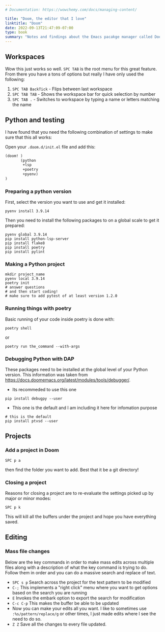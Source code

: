 ```yaml
---
# Documentation: https://wowchemy.com/docs/managing-content/

title: "Doom, the editor that I love"
linktitle: "Doom"
date: 2022-09-13T21:47:09-07:00
type: book
summary: "Notes and findings about the Emacs pacakge manager called Doom."
---
```


## Workspaces

Wow this just works so well. `SPC TAB` is the root menu for this great feature. From there you have a tons of options but really I have only used the following:

1. `SPC TAB BackTick` - Flips between last workspace
1. `SPC TAB TAB` - Shows the workspace bar for quick selection by number
1. `SPC TAB .` - Switches to workspace by typing a name or letters matching the name

## Python and testing

I have found that you need the following combination of settings to make sure that this all works:

Open your `.doom.d/init.el` file and add this:

```lisp
(doom! )
       (python
        +lsp
        +poetry
        +pyenv)
)

```

### Preparing a python version

First, select the version you want to use and get it installed:

```
pyenv install 3.9.14
```

Then you need to install the following packages to on a global scale to get it prepared:

```
pyenv global 3.9.14
pip install python-lsp-server
pip install flake8
pip install poetry
pip install pylint
```

### Making a Python project

```
mkdir project_name
pyenv local 3.9.14
poetry init
# answer questions
# and then start coding!
# make sure to add pytest of at least version 1.2.0
```

### Running things with poetry

Basic running of your code inside poetry is done with:

```
poetry shell
```

or

```
poetry run the_command --with-args
```

### Debugging Python with DAP

These packages need to be installed at the global level of your Python version. This information was taken from https://docs.doomemacs.org/latest/modules/tools/debugger/.

* Its recommeded to use this one

```
pip install debugpy --user
```

* This one is the default and I am including it here for infomation purpose

```
# this is the default
pip install ptvsd --user
```

## Projects

### Add a project in Doom

```
SPC p a
```

then find the folder you want to add. Best that it be a git directory!

### Closing a project

Reasons for closing a project are to re-evaluate the settings picked up by major or minor modes:

```
SPC p k
```

This will kill all the buffers under the project and hope you have everything saved.


## Editing

### Mass file changes

Below are the key commands in order to make mass edits across multiple files along with a description of what the key command is trying to do. Follow them in order and you can do a massive search and replace of text.

- `SPC s p` Search across the project for the text pattern to be modified
- `C-;` This implements a "right click" menu where you want to get options based on the search you are running
- `E` Invokes the embark option to export the search for modification
- `C-c C-p` This makes the buffer be able to be updated
-  Now you can make your edits all you want. I like to sometimes use `:%s/pattern/replace/g` or other times, I just made edits where I see the need to do so.
- `Z Z` Save all the changes to every file updated.
